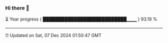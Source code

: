 ### Hi there 👋

⏳ Year progress { ███████████████████████████▁▁▁ } 93.19 %

---

⏰ Updated on Sat, 07 Dec 2024 01:50:47 GMT


